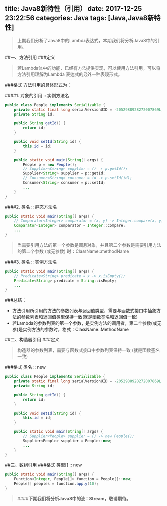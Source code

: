 title: Java8新特性（引用）
date: 2017-12-25 23:22:56
categories: Java
tags: [Java,Java8新特性]
---
>上期我们分析了Java8中的Lambda表达式，本期我们将分析Java8中的引用。

<!--more-->
##一、方法引用
###定义
>若Lambda体中的功能，已经有方法提供实现，可以使用方法引用，可以将方法引用理解为Lambda 表达式的另外一种表现形式。

###格式
方法引用的具体形式为：

####1. 对象的引用 :: 实例方法名

```java
public class People implements Serializable {
	private static final long serialVersionUID = -2052988928272007869L;
	private String id;

	public String getId() {
		return id;
	}

	public void setId(String id) {
		this.id = id;
	}

	public static void main(String[] args) {
		People p = new People();
		// Supplier<String> supplier = () -> p.getId();
		Supplier<String> supplier = p::getId;
		// Consumer<String> consumer = id -> p.setId(id);
		Consumer<String> consumer = p::setId;
		...
	}
}
```
    
####2. 类名 :: 静态方法名
```java
public static void main(String[] args) {
	// Comparator<Integer> comparator = (x, y) -> Integer.compare(x, y);
	Comparator<Integer> comparator = Integer::compare;
	...
}
```

>当需要引用方法的第一个参数是调用对象，并且第二个参数是需要引用方法的第二个参数 (或无参数) 时：ClassName::methodName

####3. 类名 :: 实例方法名
```java
public static void main(String[] args) {
	// Predicate<String> predicate = x -> x.isEmpty();
	Predicate<String> predicate = String::isEmpty;
	...
}
```
###总结：
+ 方法引用所引用的方法的参数列表与返回值类型，需要与函数式接口中抽象方法的参数列表和返回值类型保持一致(就是函数签名和返回值一致)
+ 若Lambda的参数列表的第一个参数，是实例方法的调用者，第二个参数(或无参)是实例方法的参数时，格式：ClassName::MethodName

##二、构造器引用
###定义
>构造器的参数列表，需要与函数式接口中参数列表保持一致 (就是函数签名一致)

###格式
类名 :: new

```java
public class People implements Serializable {
	private static final long serialVersionUID = -2052988928272007869L;
	private String id;

	public String getId() {
		return id;
	}

	public void setId(String id) {
		this.id = id;
	}

	public static void main(String[] args) {
		// Supplier<People> supplier = () -> new People();
		Supplier<People> supplier = People::new;
		...
	}
}
```

##三、数组引用
###格式
类型[] :: new

```java
public static void main(String[] args) {
	Function<Integer, People[]> function = People[]::new;
	People[] peoples = function.apply(10);
}
```

>####**下期我们将分析Java8中的流：Stream，敬请期待。**

